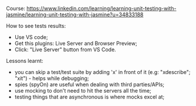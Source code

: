 Course: https://www.linkedin.com/learning/learning-unit-testing-with-jasmine/learning-unit-testing-with-jasmine?u=34833188

How to see tests results:
- Use VS code;
- Get this plugins: Live Server and Browser Preview;
- Click: "Live Server" button from VS Code. 

Lessons learnt:
- you can skip a test/test suite by adding 'x' in front of it (e.g: "xdescribe"; "xit") - helps while debugging;
- spies (spyOn) are useful when dealing with third parties/APIs;
- use mocking to don't need to hit the servers all the time;
- testing things that are asynchronous is where mocks excel at;